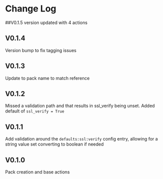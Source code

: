 # Change Log
##V0.1.5
version updated with 4 actions

## V0.1.4

Version bump to fix tagging issues

## V0.1.3

Update to pack name to match reference

## V0.1.2

Missed a validation path and that results in ssl_verify being unset. Added default of `ssl_verify = True`

## V0.1.1

Add validation around the `defaults:ssl:verify` config entry, allowing for a string value set converting to boolean if needed

## V0.1.0

Pack creation and base actions
